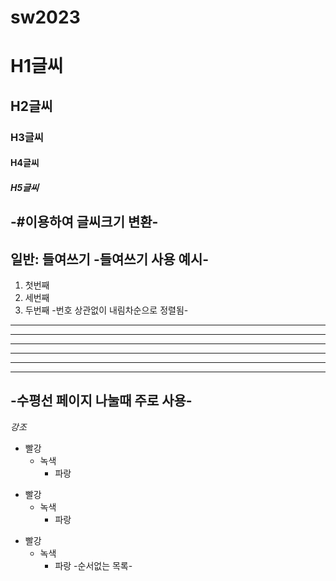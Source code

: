 # sw2023
# H1글씨
## H2글씨
### H3글씨
#### H4글씨
##### H5글씨
-#이용하여 글씨크기 변환-
------------------------
일반:
  들여쓰기
-들여쓰기 사용 예시-
------------------------
1. 첫번째
3. 세번째
2. 두번째
-번호 상관없이 내림차순으로 정렬됨-
-------------------------------
* * *

***

*****

- - -

---------------------------------------
-수평선 페이지 나눌때 주로 사용-
--------------------------------

*강조*

* 빨강
  * 녹색
    * 파랑

+ 빨강
  + 녹색
    + 파랑

- 빨강
  - 녹색
    - 파랑
-순서없는 목록-
